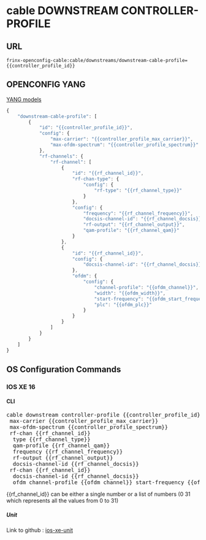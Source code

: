 # cable DOWNSTREAM CONTROLLER-PROFILE

## URL

```
frinx-openconfig-cable:cable/downstreams/downstream-cable-profile={{controller_profile_id}}
```

## OPENCONFIG YANG

[YANG models](https://github.com/FRINXio/openconfig/tree/master/cable/src/main/yang)

```javascript
{
    "downstream-cable-profile": [
        {
            "id": "{{controller_profile_id}}",
            "config": {
                "max-carrier": "{{controller_profile_max_carrier}}",
                "max-ofdm-spectrum": "{{controller_profile_spectrum}}"
            },
            "rf-channels": {
                "rf-channel": [
                    {
                        "id": "{{rf_channel_id}}",
                        "rf-chan-type": {
                            "config": {
                                "rf-type": "{{rf_channel_type}}"
                            }
                        },
                        "config": {
                            "frequency": "{{rf_channel_frequency}}",
                            "docsis-channel-id": "{{rf_channel_docsis}}",
                            "rf-output": "{{rf_channel_output}}",
                            "qam-profile": "{{rf_channel_qam}}"
                        }
                    },
                    {
                        "id": "{{rf_channel_id}}",
                        "config": {
                            "docsis-channel-id": "{{rf_channel_docsis}}"
                        },
                        "ofdm": {
                            "config": {
                                "channel-profile": "{{ofdm_channel}}",
                                "width": "{{ofdm_width}}",
                                "start-frequency": "{{ofdm_start_frequency}}",
                                "plc": "{{ofdm_plc}}"
                            }
                        }
                    }
                ]
            }
        }
    ]
}
```

## OS Configuration Commands

### IOS XE 16

#### CLI

<pre>
cable downstream controller-profile {{controller_profile_id}}
 max-carrier {{controller_profile_max_carrier}}
 max-ofdm-spectrum {{controller_profile_spectrum}}
 rf-chan {{rf_channel_id}}
  type {{rf_channel_type}}
  qam-profile {{rf_channel_qam}}
  frequency {{rf_channel_frequency}}
  rf-output {{rf_channel_output}}
  docsis-channel-id {{rf_channel_docsis}}
 rf-chan {{rf_channel_id}}
  docsis-channel-id {{rf_channel_docsis}}
  ofdm channel-profile {{ofdm_channel}} start-frequency {{ofdm_start_frequency}} width {{ofdm_width}} plc {{ofdm_plc}}
</pre>

{{rf_channel_id}} can be either a single number or a list of numbers (0 31 which represents all the values from 0 to 31)

##### Unit

Link to github : [ios-xe-unit](https://github.com/FRINXio/cli-units/tree/master/cable/downstream)